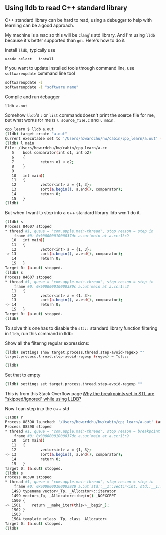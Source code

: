 ## Using lldb to read C++ standard library

C++ standard library can be hard to read, using a debugger to help with learning can
be a good approach.

My machine is a mac so this will be `clang`'s std library. And I'm using `lldb`
because it's better supported than `gdb`. Here's how to do it.

Install `lldb`, typically use
```
xcode-select --install
```

If you want to update installed tools through command line, use `softwareupdate` command line tool
```bash
softwareupdate -l
softwareupdate -i "software name"
```

Compile and run debugger
```bash
lldb a.out
```

Somehow `lldb`'s `l` or `list` commands doesn't print the source file for me, but what works for me is `l source_file.c` and `l main`.
```bash
cpp_learn $ lldb a.out
(lldb) target create "a.out"
Current executable set to '/Users/howardchu/hw/cabin/cpp_learn/a.out' (arm64).
(lldb) l main
File: /Users/howardchu/hw/cabin/cpp_learn/a.cc
   5    bool comparator(int o1, int o2)
   6    {
   7            return o1 < o2;
   8    }
   9   
   10   int main()
   11   {
   12           vector<int> a = {1, 3};
   13           sort(a.begin(), a.end(), comparator);
   14           return 0;
   15   }
(lldb) 
```

But when I want to step into a c++ standard library lldb won't do it.
```bash
(lldb) s
Process 84607 stopped
* thread #1, queue = 'com.apple.main-thread', stop reason = step in
    frame #0: 0x00000001000037dc a.out`main at a.cc:13:9
   10   int main()
   11   {
   12           vector<int> a = {1, 3};
-> 13           sort(a.begin(), a.end(), comparator);
   14           return 0;
   15   }
Target 0: (a.out) stopped.
(lldb) s
Process 84607 stopped
* thread #1, queue = 'com.apple.main-thread', stop reason = step in
    frame #0: 0x000000010000380c a.out`main at a.cc:14:2
   11   {
   12           vector<int> a = {1, 3};
   13           sort(a.begin(), a.end(), comparator);
-> 14           return 0;
   15   }
Target 0: (a.out) stopped.
(lldb)
```

To solve this one has to disable the `std::` standard library function filtering in `lldb`, run this command in lldb:

Show all the filtering regular expressions:
```bash
(lldb) settings show target.process.thread.step-avoid-regexp ""
target.process.thread.step-avoid-regexp (regex) = ^std::

(lldb)
```

Set that to empty:
```bash
(lldb) settings set target.process.thread.step-avoid-regexp ""
```

This is from this Stack Overflow page [Why the breakpoints set in STL are "skipped/ignored" while using LLDB?](https://stackoverflow.com/questions/70554765/why-the-breakpoints-set-in-stl-are-skipped-ignored-while-using-lldb/70560542)

Now I can step into the c++ std
```bash
(lldb) r
Process 88390 launched: '/Users/howardchu/hw/cabin/cpp_learn/a.out' (arm64)
Process 88390 stopped
* thread #1, queue = 'com.apple.main-thread', stop reason = breakpoint 1.1
    frame #0: 0x00000001000037dc a.out`main at a.cc:13:9
   10   int main()
   11   {
   12           vector<int> a = {1, 3};
-> 13           sort(a.begin(), a.end(), comparator);
   14           return 0;
   15   }
Target 0: (a.out) stopped.
(lldb) s
Process 88390 stopped
* thread #1, queue = 'com.apple.main-thread', stop reason = step in
    frame #0: 0x0000000100003920 a.out`std::__1::vector<int, std::__1::allocator<int>>::begin[abi:ue170006](this=0x000000016fdff1c0 size=2) at vector:1501:30
   1498 typename vector<_Tp, _Allocator>::iterator
   1499 vector<_Tp, _Allocator>::begin() _NOEXCEPT
   1500 {
-> 1501     return __make_iter(this->__begin_);
   1502 }
   1503
   1504 template <class _Tp, class _Allocator>
Target 0: (a.out) stopped.
(lldb)
```
